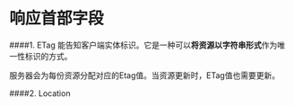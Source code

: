 # 响应首部字段

####1. ETag
能告知客户端实体标识。它是一种可以**将资源以字符串形式**作为唯一性标识的方式。

服务器会为每份资源分配对应的Etag值。当资源更新时，ETag值也需要更新。

####2. Location